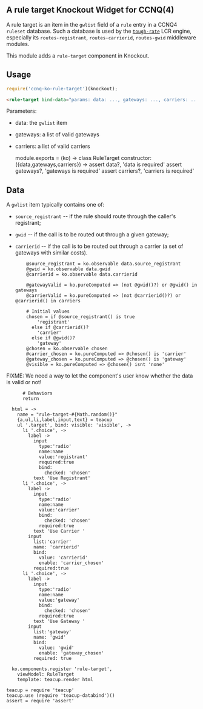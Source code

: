 A rule target Knockout Widget for CCNQ(4)
-----------------------------------------

A rule target is an item in the `gwlist` field of a `rule` entry in a CCNQ4 `ruleset` database. Such a database is used by the [`tough-rate`](https://github.com/shimaore/tough-rate) LCR engine, especially its `routes-registrant`, `routes-carrierid`, `routes-gwid` middleware modules.

This module adds a `rule-target` component in Knockout.

Usage
-----

```javascript
require('ccnq-ko-rule-target')(knockout);
```

```html
<rule-target bind-data="params: data: ..., gateways: ..., carriers: ..."></rule-target>
```

Parameters:
- data: the `gwlist` item
- gateways: a list of valid gateways
- carriers: a list of valid carriers

    module.exports = (ko) ->
      class RuleTarget
        constructor: ({data,gateways,carriers}) ->
          assert data?, 'data is required'
          assert gateways?, 'gateways is required'
          assert carriers?, 'carriers is required'

Data
----

A `gwlist` item typically contains one of:
- `source_registrant` -- if the rule should route through the caller's registrant;
- `gwid` -- if the call is to be routed out through a given gateway;
- `carrierid` -- if the call is to be routed out through a carrier (a set of gateways with similar costs).

          @source_registrant = ko.observable data.source_registrant
          @gwid = ko.observable data.gwid
          @carrierid = ko.observable data.carrierid

          @gatewayValid = ko.pureComputed => (not @gwid()?) or @gwid() in gateways
          @carrierValid = ko.pureComputed => (not @carrierid()?) or @carrierid() in carriers

          # Initial values
          chosen = if @source_registrant() is true
              'registrant'
            else if @carrierid()?
              'carrier'
            else if @gwid()?
              'gateway'
          @chosen = ko.observable chosen
          @carrier_chosen = ko.pureComputed => @chosen() is 'carrier'
          @gateway_chosen = ko.pureComputed => @chosen() is 'gateway'
          @visible = ko.pureComputed => @chosen() isnt 'none'

FIXME: We need a way to let the component's user know whether the data is valid or not!

          # Behaviors
          return

      html = ->
        name = "rule-target-#{Math.random()}"
        {a,ul,li,label,input,text} = teacup
        ul '.target', bind: visible: 'visible', ->
          li '.choice', ->
            label ->
              input
                type:'radio'
                name:name
                value:'registrant'
                required:true
                bind:
                  checked: 'chosen'
              text 'Use Registrant'
          li '.choice', ->
            label ->
              input
                type:'radio'
                name:name
                value:'carrier'
                bind:
                  checked: 'chosen'
                required:true
              text 'Use Carrier '
            input
              list:'carrier'
              name: 'carrierid'
              bind:
                value: 'carrierid'
                enable: 'carrier_chosen'
              required:true
          li '.choice', ->
            label ->
              input
                type:'radio'
                name:name
                value:'gateway'
                bind:
                  checked: 'chosen'
                required:true
              text 'Use Gateway '
            input
              list:'gateway'
              name: 'gwid'
              bind:
                value: 'gwid'
                enable: 'gateway_chosen'
              required: true

      ko.components.register 'rule-target',
        viewModel: RuleTarget
        template: teacup.render html

    teacup = require 'teacup'
    teacup.use (require 'teacup-databind')()
    assert = require 'assert'
